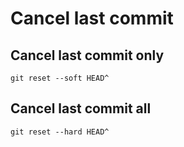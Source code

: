 # Cancel last commit  
## Cancel last commit only    
`git reset --soft HEAD^`  
## Cancel last commit all  
`git reset --hard HEAD^`  
